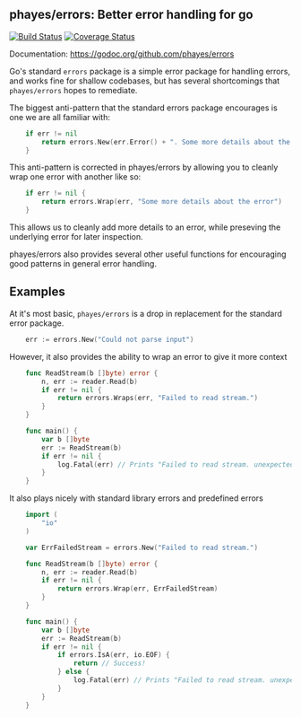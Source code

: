 
phayes/errors: Better error handling for go
-----------------------------------------------
[![Build Status](https://travis-ci.org/phayes/errors.svg?branch=master)](https://travis-ci.org/phayes/errors)
[![Coverage Status](https://coveralls.io/repos/phayes/errors/badge.png?branch=master)](https://coveralls.io/r/phayes/errors)

Documentation: https://godoc.org/github.com/phayes/errors

Go's standard `errors` package is a simple error package for handling errors, and works fine for shallow codebases, but has several shortcomings that `phayes/errors`
hopes to remediate. 

The biggest anti-pattern that the standard errors package encourages is one we are all familiar with:
 
```go
    if err != nil
        return errors.New(err.Error() + ". Some more details about the error")
    }
```

This anti-pattern is corrected in phayes/errors by allowing you to cleanly wrap one error with another like so: 

```go
    if err != nil {
        return errors.Wrap(err, "Some more details about the error")
    }
```

This allows us to cleanly add more details to an error, while preseving the underlying error for later inspection. 

phayes/errors also provides several other useful functions for encouraging good patterns in general error handling.

Examples
--------

At it's most basic, `phayes/errors` is a drop in replacement for the standard error package.

```go
    err := errors.New("Could not parse input")
```

However, it also provides the ability to wrap an error to give it more context

```go
    func ReadStream(b []byte) error {
        n, err := reader.Read(b)
        if err != nil {
	        return errors.Wraps(err, "Failed to read stream.")
        }	
    }

    func main() {
    	var b []byte
    	err := ReadStream(b)
    	if err != nil {
    		log.Fatal(err) // Prints "Failed to read stream. unexpected EOF"
    	}
    }
```

It also plays nicely with standard library errors and predefined errors

```go
    import (
        "io"
    )

    var ErrFailedStream = errors.New("Failed to read stream.")

    func ReadStream(b []byte) error {
        n, err := reader.Read(b)
        if err != nil {
	        return errors.Wrap(err, ErrFailedStream)
        }	
    }

    func main() {
    	var b []byte
    	err := ReadStream(b)
    	if err != nil {
    		if errors.IsA(err, io.EOF) {
    			return // Success!
    		} else {
    		    log.Fatal(err) // Prints "Failed to read stream. unexpected EOF"
    		}
    	}
    }
```
